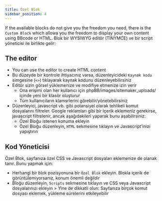 ```yaml
---
title: Özel Blok
sidebar_position: 4
---
```


If the available blocks do not give you the freedom you need, there is the `Custom Block` which allows you the freedom to display your own content using BBcode or HTML. Blok bir WYSIWYG editör (TİNYMCE) ve bir script yöneticisi ile birlikte gelir:

## The editor

-   You can use the editor to create HTML content
-   Bu düzeyde bir kontrole ihtiyacınız varsa, düzenleyicideki `Kaynak kodu` simgesine (`<>`) tıklayarak kaynak kodunu düzenleyebilirsiniz
-   Editör sizin görsel yüklemenize ve modifiye etmenize izin verir
    -   Ona erişimi olan her kullanıcı için phpBB/images/sitemaker_uploads/ içinde yeni bir klasör oluşturur
    -   Tüm kullanıcıların klamsrlerini görebilir/yönetebilirsiniz
-   Düzenleyici, javascript vb. gibi potansiyel olarak tehlikeli komut dosyalarını filtreler. Google reklamları gibi bir içerik eklemeniz gerekirse, javascript filtrelenir, ancak aşağıdakileri yaparak bunu aşabilirsiniz:
    -   Özel Bloğu istenen konuma ekleyin
    -   Özel Bloğu düzenleyin, `HTML` sekmesine tıklayın ve Javascript'inizi yapıştırın

## Kod Yöneticisi

Özel Blok, sayfanıza özel CSS ve Javascript dosyaları eklemenize de olanak tanır. Bunu yapmak için:

-   Herhangi bir blok pozisyonuna bir `Özel Blok` ekleyin. Blokla içerik de görüntülemiyorsanız, konum önemli değildir
-   Bloğu düzenleyin, `Scripts` sekmesine tıklayın ve CSS veya Javascript dosyalarınızı ekleyin > Yine de dikkatli olun: Sayfanıza birçok komut dosyası eklemek, yükleme sürelerini etkileyebilir
